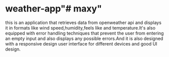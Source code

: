 # weather-app"# maxy" 
this is an application that retrieves data from openweather api and displays it in formats like wind speed,humidity,feels like and temperature.It's also equipped with error handling techniques that prevent the user from entering an empty input and also displays any possible errors.And it is also designed with a responsive design user interface for different devices and good UI design.
